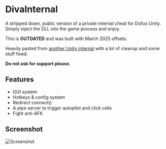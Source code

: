 # DivaInternal
A stripped down, public version of a private internal cheat for Dofus Unity. Simply inject the DLL into the game process and enjoy.

This is **OUTDATED** and was built with March 2025 offsets.

Heavily pasted from [another Unity internal](https://github.com/Taiga74164/SLA-Cheeto) with a lot of cleanup and some stuff fixed.

**Do not ask for support please.**

## Features
- GUI system
- Hotkeys & config system
- Redirect connect()
- A pipe server to trigger autopilot and click cells
- Fight anti-AFK

## Screenshot
![Screenshot](https://i.imgur.com/I09PEfd.png)
